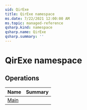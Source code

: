 ```yaml
---
uid: QirExe
title: QirExe namespace
ms.date: 7/22/2021 12:00:00 AM
ms.topic: managed-reference
qsharp.kind: namespace
qsharp.name: QirExe
qsharp.summary: ''
---
```


# QirExe namespace




<!-- summaries -->

## Operations

| Name | Summary |
|------|---------|
|[Main](xref:QirExe.Main) | |


<!-- /summaries -->
